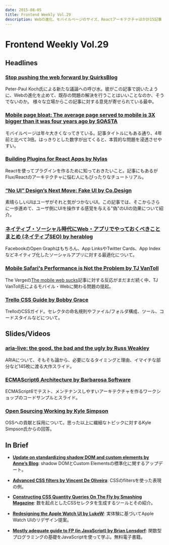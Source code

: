 ```yaml
---
date: 2015-08-05
title: Frontend Weekly Vol.29
description: Webの進化、モバイルページのサイズ、Reactアーキテクチャほか計15記事
---
```


# Frontend Weekly Vol.29

## Headlines

### [Stop pushing the web forward by QuirksBlog](http://www.quirksmode.org/blog/archives/2015/07/stop_pushing_th.html)

Peter-Paul Koch氏による新たな議論への呼び水。彼がこの記事で説いたように、Webの進化を止めて、既存の問題の解決を行うことはいいことなのか、そうでないのか。
様々な立場からこの記事に対する意見が寄せられている最中。

### [Mobile page bloat: The average page served to mobile is 3X bigger than it was four years ago by SOASTA](http://www.soasta.com/blog/mobile-web-performance-page-bloat-july-2015/)

モバイルページは年々大きくなってきている。記事タイトルにもある通り、4年前と比べて3倍。はっきりとした数字が出てくると、本質的な問題を浸透させやすい。

### [Building Plugins for React Apps by Nylas](https://nylas.com/blog/react-plugins)

Reactを使ってプラグインを作るために知っておきたいこと。記事にもあるがFlux/Reactのアーキテクチャに悩む人にもぴったりなチュートリアル。

### [“No UI” Design’s Next Move: Fake UI by Co.Design](http://www.fastcodesign.com/3048770/no-ui-designs-next-move-fake-ui)

素晴らしいUIはユーザがそれと気がつかないUI。この記事では、そこからさらに一歩進めて、ユーザ側にUIを操作する感覚を与える"偽"のUIの効果について紹介。

### [ネイティブ・ソーシャル時代にWeb・アプリでやっておくべきことまとめ (ネイティブSEO) by herablog](http://qiita.com/herablog/items/ce9ceaccb13c304855f4)

FacebookのOpen Graphはもちろん、App LinksやTwitter Cards、App Indexなどネイティブ化したソーシャルアプリに対する最適化について。

### [Mobile Safari's Performance is Not the Problem by TJ VanToll](http://tjvantoll.com/2015/07/27/mobile-safari-performance/)

The Vergeの[The mobile web sucks](http://www.theverge.com/2015/7/20/9002721/the-mobile-web-sucks)記事に対する反応がまだまだ続く中、TJ VanToll氏によるモバイル・Webに関わる問題の提起。

### [Trello CSS Guide by Bobby Grace](https://gist.github.com/bobbygrace/9e961e8982f42eb91b80)

TrelloのCSSガイド。セレクタの命名規則やファイル/フォルダ構成、ツール、コードスタイルなどについて。

## Slides/Videos

### [aria-live: the good, the bad and the ugly by Russ Weakley](http://www.slideshare.net/maxdesign/arialive-the-good-the-bad-and-the-ugly)

ARIAについて、そもそも論から、必要になるタイミングと理由、イマイチな部分など145枚に渡る大作スライド。

### [ECMAScript6 Architecture by Barbarosa Software](https://github.com/barbarosa/ECMAScript6_architecture)

ECMAScript6でテスト、メンテナンスしやすいアーキテクチャを作るワークショップのコードサンプルとスライド。

### [Open Sourcing Working by Kyle Simpson](https://speakerdeck.com/getify/open-sourcing-working)

OSSへの貢献と採用について。思った以上に繊細なトピックに対するKyle Simpson氏からの回答。

## In Brief

- [**Update on standardizing shadow DOM and custom elements by Anne’s Blog**](https://annevankesteren.nl/2015/07/shadow-dom-custom-elements-update): shadow DOMとCustom Elementsの標準化に関するアップデート。

- [**Advanced CSS filters by Vincent De Oliveira**](http://iamvdo.me/en/blog/advanced-css-filters): CSSのfiltersを使った表現の例。

- [**Constructing CSS Quantity Queries On The Fly by Smashing Magazine**](http://www.smashingmagazine.com/2015/07/constructing-css-quantity-queries-on-the-fly/): 数を起点としたCSSセレクタを生成するツールとその紹介。

- [**Redesigning the Apple Watch UI by LukeW**](http://www.lukew.com/ff/entry.asp?1951): 実体験に基づいてApple Watch UIのリデザイン提案。

- [**Mostly adequate guide to FP (in JavaScript) by Brian Lonsdorf**](https://github.com/DrBoolean/mostly-adequate-guide):  関数型プログラミングの基礎をJavaScriptを使って学ぶ。無料電子書籍。
